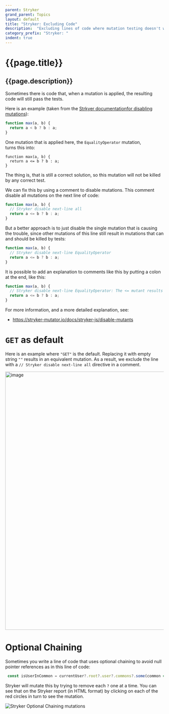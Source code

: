 ```yaml
---
parent: Stryker
grand_parent: Topics
layout: default
title: "Stryker: Excluding Code"
description:  "Excluding lines of code where mutation testing doesn't work"
category_prefix: "Stryker: "
indent: true
---
```


# {{page.title}}

## {{page.description}}

Sometimes there is code that, when a mutation is applied, the resulting code will still pass the tests.

Here is an example (taken from the [Strkyer documentationfor disabling mutations](https://stryker-mutator.io/docs/stryker-js/disable-mutants)):

```js
function max(a, b) {
  return a < b ? b : a;
}
```

One mutation that is applied here, the `EqualityOperator` mutation,  
turns this into:

```
function max(a, b) {
  return a <= b ? b : a;
}
```

The thing is, that is still a correct solution, so this mutation will not be killed by any correct test.

We can fix this by using a comment to disable mutations.  This comment disable all mutations on the next line of code:

```js
function max(a, b) {
  // Stryker disable next-line all
  return a <= b ? b : a;
}
```

But a better approach is to just disable the single mutation that is causing the trouble, since other mutations of this line
still result in mutations that can and should be killed by tests:

```js
function max(a, b) {
  // Stryker disable next-line EqualityOperator
  return a <= b ? b : a;
}
```

It is possible to add an explanation to comments like this by putting a colon at the end, like this:

```js
function max(a, b) {
  // Stryker disable next-line EqualityOperator: The <= mutant results in an equivalent mutant
  return a <= b ? b : a;
}
```

For more information, and a more detailed explanation, see:
* <https://stryker-mutator.io/docs/stryker-js/disable-mutants>

# `GET` as default

Here is an example where `"GET"` is the default.   Replacing it with empty string `""` results in an equivalent mutation.  As a result, we exclude the line with a `// Stryker disable next-line all` directive in a comment.

<img width="821" alt="image" src="https://user-images.githubusercontent.com/1119017/166524771-f61a52b7-66a6-4fa0-a7ea-e17c5d629642.png">


# Optional Chaining

Sometimes you write a line of code that uses optional chaining to avoid null pointer references as in this line of code:

```js
 const isUserInCommon = currentUser?.root?.user?.commons?.some(common => common.id === parseInt(commonsId));
```

Stryker will mutate this by trying to remove each `?` one at a time. You can see that on the Stryker report (in HTML format) by clicking
on each of the red circles in turn to see the mutation.

![Stryker Optional Chaining mutations](https://github.com/ucsb-cs156/ucsb-cs156.github.io/assets/1119017/6bcb0ab8-f93c-4554-8fc1-be39955ccd9f)


          
          


          
